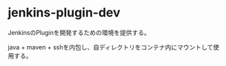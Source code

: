 # jenkins-plugin-dev

JenkinsのPluginを開発するための環境を提供する。

java + maven + sshを内包し、自ディレクトリをコンテナ内にマウントして使用する。

